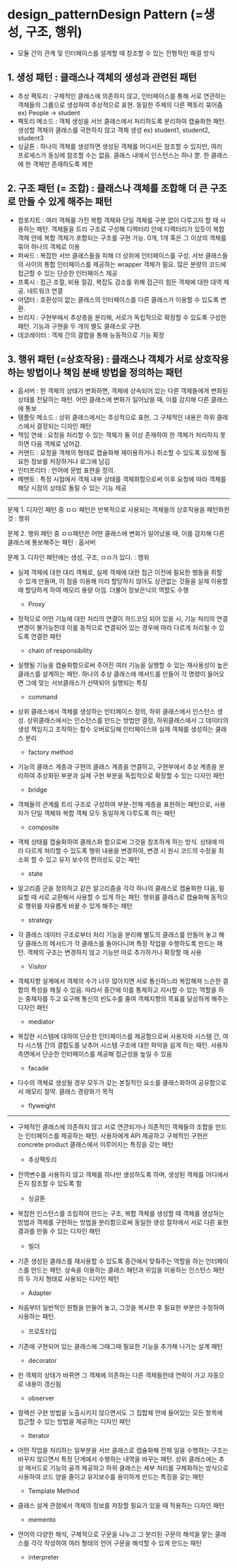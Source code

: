 # design_patternDesign Pattern (=생성, 구조, 행위)

* 모듈 간의 관계 및 인터페이스를 설계할 때 참조할 수 있는 전형적인 해결 방식

## 1. 생성 패턴 : 클래스나 객체의 생성과 관련된 패턴

* 추상 팩토리 : 구체적인 클래스에 의존하지 않고, 인터페이스를 통해 서로 연관하는 객체들의 그룹으로 생성하여 추상적으로 표현. 동일한 주제의 다른 팩토리 묶어줌 ex) People -> student
* 팩토리 메소드 : 객체 생성을 서브 클래스에서 처리하도록 분리하여 캡슐화한 패턴. 생성할 객체의 클래스를 국한하지 않고 객체 생성 ex) student1, student2, student3
* 싱글톤 : 하나의 객체를 생성하면 생성된 객체를 어디서든 참조할 수 있지만, 여러 프로세스가 동싱에 참조할 수는 없음. 클래스 내에서 인스턴스는 하나 뿐. 한 클래스에 한 객체만 존재하도록 제한



## 2. 구조 패턴 (= 조합) : 클래스나 객체를 조합해 더 큰 구조로 만들 수 있게 해주는 패턴

* 컴포지트 : 여러 객체를 가진 복합 객체와 단일 객체를 구분 없이 다루고자 할 때 사용하는 패턴. 객체들을 트리 구조로 구성해 디렉터리 안에 디렉터리가 있듯이 복합 객체 안에 복합 객체가 포함되는 구조를 구현 가능. 0개, 1개 혹은 그 이상의 객체를 묶어 하나의 객체로 이용
* 퍼싸드 : 복잡한 서브 클래스들을 피해 더 상위에 인터페이스를 구성. 서브 클래스들의 사이의 통합 인터페이스를 제공하는 wrapper 객체가 필요. 많은 분량의 코드에 접근할 수 있는 단순한 인터페이스 제공
* 프록시 : 접근 조절, 비용 절감, 복잡도 감소를 위해 접근이 힘든 객체에 대한 대역 제공. 네트워크 연결
* 어댑터 : 호환성이 없는 클래스의 인터페이스를 다른 클래스가 이용할 수 있도록 변환.
* 브리지 : 구현부에서 추상층을 분리해, 서로가 독립적으로 확장할 수 있도록 구성한 패턴. 기능과 구현을 두 개의 별도 클래스로 구현.
* 데코레이터 : 객체 간의 결합을 통해 능동적으로 기능 확장



## 3. 행위 패턴 (=상호작용) : 클래스나 객체가 서로 상호작용하는 방법이나 책임 분배 방법을 정의하는 패턴

* 옵서버 : 한 객체의 상태가 변화하면, 객체에 상속되어 있는 다른 객체들에게 변화된 상태를 전달하는 패턴. 어떤 클래스에 변화가 일어났을 때, 이를 감지해 다른 클래스에 통보
* 템플릿 메소드 : 상위 클래스에서는 추상적으로 표현, 그 구체적인 내용은 하위 클래스에서 결정되는 디자인 패턴
* 책임 연쇄 : 요청을 처리할 수 있는 객체가 둘 이상 존재하여 한 객체가 처리하지 못하면 다음 객체로 넘어감.
* 커맨드 : 요청을 객체의 형태로 캡슐화해 재이용하거나 취소할 수 있도록 요청에 필요한 정보를 저장하거나 로그에 남김
* 인터프리터 : 언어에 문법 표현을 정의.
* 메멘토 : 특정 시점에서 객체 내부 상태를 객체화함으로써 이후 요청에 따라 객체를 해당 시점의 상태로 돌릴 수 있는 기능 제공



---

문제 1. 디자인 패턴 중 ㅁㅁ 패턴은 반복적으로 사용되는 객체들의 상호작용을 패턴화한 것 : 행위

문제 2. 행위 패턴 중 ㅁㅁ패턴은 어떤 클래스에 변화가 일어났을 때, 이를 감지해 다른 클래스에 통보해주는 패턴 : 옵서버

문제 3. 디자인 패턴에는 생성, 구조, ㅁㅁ가 있다. : 행위





* 실제 객체에 대한 대리 객체로, 실제 객체에 대한 접근 이전에 필요한 행동을 취할 수 있게 만들며, 이 점을 이용해 미리 할당하지 않아도 상관없는 것들을 실제 이용할 때 할당하게 하여 메모리 용량 아낌. 더불어 정보은닉의 역할도 수행
  * Proxy

* 정적으로 어떤 기능에 대한 처리의 연결이 하드코딩 되어 있을 시, 기능 처리의 연결 변경이 불가능한데 이를 동적으로 연결되어 있는 경우에 따라 다르게 처리될 수 있도록 연결한 패턴
  * chain of responsibility

* 실행될 기능을 캡슐화함으로써 주어진 여러 기능을 실행할 수 있는 재사용성이 높은 클래스를 설계하는 패턴. 하나의 추상 클래스에 메서드를 만들어 각 명령이 들어오면 그에 맞는 서브클래스가 선택되어 실행되는 특징
  * command

* 상위 클래스에서 객체를 생성하는 인터페이스 정의, 하위 클래스에서 인스턴스 생성. 상위클래스에서는 인스턴스를 만드는 방법만 결정, 하위클래스에서 그 데이터의 생성 책임지고 조작하는 함수 오버로딩해 인터페이스와 실제 객체를 생성하는 클래스 분리
  * factory method
* 기능의 클래스 계층과 구현의 클래스 계층을 연결하고, 구현부에서 추상 계층을 분리하여 추상화된 부분과 실제 구현 부분을 독립적으로 확장할 수 있는 디자인 패턴
  * bridge

* 객체들의 관계를 트리 구조로 구성하여 부분-전체 계층을 표현하는 패턴으로, 사용자가 단일 객체와 복합 객체 모두 동일하게 다루도록 하는 패턴
  * composite

* 객체 상태를 캡슐화하여 클래스화 함으로써 그것을 참조하게 하는 방식. 상태에 따라 다르게 처리할 수 있도록 행위 내용을 변경하여, 변경 시 원시 코드의 수정을 최소화 할 수 있고 유지 보수의 편의성도 갖는 패턴
  * state
* 알고리즘 군을 정의하고 같은 알고리즘을 각각 하나의 클래스로 캡슐화한 다음, 필요할 때 서로 교환해서 사용할 수 있게 하는 패턴. 행위를 클래스로 캡슐화해 동적으로 행위를 자유롭게 바꿀 수 있게 해주는 패턴
  * strategy
* 각 클래스 데이터 구조로부터 처리 기능을 분리해 별도의 클래스를 만들어 놓고 해당 클래스의 메서드가 각 클래스를 돌아다니며 특정 작업을 수행하도록 만드는 패턴. 객체의 구조는 변경하지 않고 기능만 따로 추가하거나 확장할 때 사용
  * Visitor
* 객체지향 설계에서 객체의 수가 너무 많아지면 서로 통신하느라 복잡해져 느슨한 결합의 특성을 해칠 수 있음. 따라서 중간에 이를 통제하고 지시할 수 있는 역할을 하는 중재자를 두고 요구해 통신의 빈도수를 줄여 객체지향의 목표를 달성하게 해주는 디자인 패턴
  * mediator

* 복잡한 시스템에 대하여 단순한 인터페이스를 제공함으로써 사용자와 시스템 간,  여타 시스템 간의 결합도를 낮추어 시스템 구조에 대한 파악을 쉽게 하는 패턴. 사용자 측면에서 단순한 인터페이스를 제공해 접근성을 높일 수 있음
  * facade
* 다수의 객체로 생성될 경우 모두가 갖는 본질적인 요소를 클래스화하여 공유함으로서 메모리 절약. 클래스 경량화가 목적
  * flyweight

----

* 구체적인 클래스에 의존하지 않고 서로 연관되거나 의존적인 객체들의 조합을 만드는 인터페이스를 제공하는 패턴. 사용자에게 API 제공하고 구체적인 구현은 concrete product 클래스에서 이루어지는 특징을 갖는 패턴
  * 추상팩토리
* 전역변수를 사용하지 않고 객체를 하나만 생성하도록 하며, 생성된 객체를 어디에서든지 참조할 수 있도록 함
  * 싱글톤
* 복잡한 인스턴스를 조립하여 만드는 구조, 복합 객체를 생성할 때 객체를 생성하는 방법과 객체를 구현하는 방법을 분리함으로써 동일한 생성 절차에서 서로 다른 표현 결과를 만들 수 있는 디자인 패턴
  * 빌더

* 기존 생성된 클래스를 재사용할 수 있도록 중간에서 맞춰주는 역할을 하는 인터페이스를 만드는 패턴. 상속을 이용하는 클래스 패턴과 위임을 이용하는 인스턴스 패턴의 두 가지 형태로 사용되는 디자인 패턴
  * Adapter

* 처음부터 일반적인 원형을 만들어 놓고, 그것을 복사한 후 필요한 부분만 수정하여 사용하는 패턴. 
  * 프로토타입
* 기존에 구현되어 있는 클래스에 그때그때 필요한 기능을 추가해 나가는 설계 패턴
  * decorator
* 한 객체의 상태가 바뀌면 그 객체에 의존하는 다른 객체들한테 연락이 가고 자동으로 내용이 갱신됨
  * observer
* 컬렉션 구현 방법을 노출시키지 않으면서도 그 집합체 안에 들어있는 모든 항목에 접근할 수 있는 방법을 제공하는 디자인 패턴
  * Iterator
* 어떤 작업을 처리하는 일부분을 서브 클래스로 캡슐화해 전체 일을 수행하는 구조는 바꾸지 않으면서 특정 단계에서 수행하는 내역을 바꾸는 패턴. 상위 클래스에는 추상 메서드로 기능의 골격 제공하고 하위 클래스는 세부 처리를 구체화하는 방식으로 사용하여 코드 양을 줄이고 유지보수를 용이하게 만드는 특징을 갖는 패턴
  * Template Method
* 클래스 설계 관점에서 객체의 정보를 저장할 필요가 있을 때 적용하는 디자인 패턴
  * memento
* 언어의 다양한 해석, 구체적으로 구문을 나누고 그 분리된 구문의 해석을 맡는 클래스를 각각 작성하여 여러 형태의 언어 구문을 해석할 수 있게 만드는 패턴
  * interpreter











